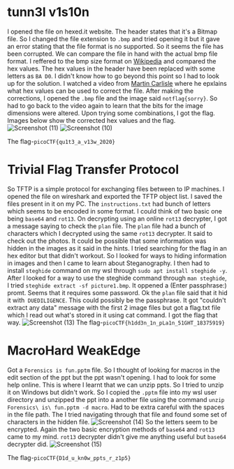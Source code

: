 # tunn3l v1s10n

I opened the file on hexed.it website. The header states that it's a Bitmap file. So I changed the file extension to `.bmp` and tried opening it but it gave an error stating that the file format is no supported. So it seems the file has been corrupted. We can compare the file in hand with the actual bmp file format. I reffered to the bmp size format on [Wikipedia](https://en.wikipedia.org/wiki/BMP_file_format) and compared the hex values. The hex values  in the header have been replaced with some letters as `BA D0`. I didn't know how to  go beyond this point so I had to look up for the solution. I watched a video from [Martin Carlisle](https://www.youtube.com/watch?v=X4kJiQdDn7M) where he epxlains what hex values can be used to correct the file. After making the corrections, I opened the `.bmp` file and the image said `notflag{sorry}`. So had to go back to the video again to learn that the bits for the image dimensions were altered. Upon trying some combinations, I got the flag. Images below show the corrected hex values and the flag.
![Screenshot (11)](https://github.com/Wixter07/CRYPTONITE-JTP-2/assets/150792650/fa9a684e-becf-48f7-bab9-7eb4d6841d9a)
![Screenshot (10)](https://github.com/Wixter07/CRYPTONITE-JTP-2/assets/150792650/32588c1d-ce47-4754-a91e-f2f16ec1f60f)

The flag-`picoCTF{qu1t3_a_v13w_2020}`

# Trivial Flag Transfer Protocol

So TFTP is a simple protocol for exchanging files between to IP machines. I opened the file on wireshark and exported the TFTP object list. I saved the files present in it on my PC. The `instructions.txt` had bunch of letters which seems to be encoded in some format. I could think of two basic one being `base64` and `rot13`. On decrypting using an online `rot13` decrypter, I got a message saying to check the `plan` file. The `plan` file had a bunch of characters which I decrypted using the same `rot13` decrypter. It said to check out the photos. It could be possible that some information was hidden in the images as it said in the hints. I tried searching for the flag in an hex editor but that didn't workout. So I looked for ways to hiding information in images and then I came to learn about Steganography. I then had to install `steghide` command on my wsl through `sudo apt install steghide -y`. After I looked for a way to use the steghide command through `man steghide`, I tried `steghide extract -sf picture1.bmp`. It oppened a (Enter passphrase:) promt. Seems that it requires some password. Ok the `plan` file said that it hid it with` DUEDILIGENCE`. This could possibly be the passphrase. It got "couldn't extract any data" message with the first 2 image files but got a flag.txt file which I read out what's stored in it using cat command. I got the flag that way.
![Screenshot (13)](https://github.com/Wixter07/CRYPTONITE-JTP-2/assets/150792650/98976330-0d14-4da5-9a6f-08a17134b3b7)
The flag-`picoCTF{h1dd3n_1n_pLa1n_51GHT_18375919}`
# MacroHard WeakEdge

Got a `Forensics is fun.pptm` file. So I thought of looking for macros in the edit section of the ppt but the ppt wasn't opening. I had to look for some help online. This is where I learnt that we can unzip ppts. So I tried to unzip it on Windows but didn't work. So I copied the `.pptm` file into my wsl user directory and unzipped the ppt into a another file using the command `unzip Forensics\ is\ fun.pptm -d macro`. Had to be extra careful with the spaces in the file path. The I tried navigating through that file and found some set of characters in the hidden file.
![Screenshot (14)](https://github.com/Wixter07/CRYPTONITE-JTP-2/assets/150792650/cf99b0e7-c54d-4278-90c7-73a0f8bab08e)
So the letters seem to be encrypted. Again the two basic encryption methods of `base64` and `rot13`  came to my mind. `rot13` decrypter didn't give me anything useful but `base64` decrypter did.
![Screenshot (15)](https://github.com/Wixter07/CRYPTONITE-JTP-2/assets/150792650/9fdf2917-5b68-48b4-9b22-43498dfd758b)

The flag-`picoCTF{D1d_u_kn0w_ppts_r_z1p5}`
